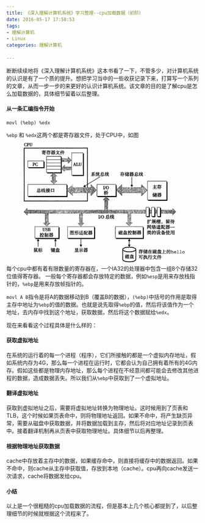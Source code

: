 ```yaml
---
title: 《深入理解计算机系统》学习整理--cpu加载数据（初阶）
date: 2016-05-17 17:58:53
tags:
- 理解计算机
- Linux
categories: 理解计算机

---
```

断断续续地将《深入理解计算机系统》这本书看了一下，不管多少，对计算机系统的认识是有了一个质的提升。想把学习当中的一些收获记录下来，打算写一个系列的文章，从而一步一步的来更好的认识计算机系统。该文章的目的是了解cpu是怎么加载数据的，具体细节留着以后整理。

#### 从一条汇编指令开始
```
movl (%ebp) %edx
```
`%ebp` 和 `%edx`这两个都是寄存器文件，处于CPU中，如图
![](/images/computer-system/computer-system-all.PNG)
每个cpu中都有着有限数量的寄存器在，一个IA32的处理器中包含一组8个存储32位值得寄存器。
一般每个寄存器都会存放特定的数据，例如`%esp`是用来存放栈指针的，`%ebp`是用来存放帧指针的。

`movl A B`指令是将A的数据移动到B（覆盖B的数据），`(%ebp)`中括号的作用是取得主存中地址为`%ebp`的值的数据。也就是说先取得`%ebp`的值，然后将该值作为一个地址，去内存中找到这个地址，获取数据，然后将这个数据赋给`%edx`。

现在来看看这个过程具体是什么样的：
#### 获取虚拟地址
在系统的运行着的每一个进程（程序），它们所接触的都是一个虚拟内存地址，假如系统内存为4G，那么每一个进程在运行时，它都会认为自己拥有着所有的4G内存。假如这些都是物理内存地址，那么每个进程在不经意间都可能会去修改其他进程的数据，造成数据丢失。所以我们从`%ebp`中获取到了一个虚拟地址。

#### 翻译虚拟地址
获取到虚拟地址之后，需要将虚拟地址转换为物理地址。这时候用到了页表和TLB，这个时候如果页表命中，则将物理地址返回。如果不命中，将产生缺页异常，需要从磁盘中获取数据，并将数据加载到主存，然后将对应地址记录到页表中。接着翻译机制再从页表中获取物理地址。具体细节以后再整理。

#### 根据物理地址获取数据
cache中存放着主存中的数据，如果缓存命中，则直接将缓存中的数据返回。如果不命中，则cache从主存中获取值，存放到本地（cache）。cpu再向cache发送一次请求，cache将数据发给cpu。

#### 小结
以上是一个很粗糙的cpu加载数据的流程，但是基本上几个核心都提到了，以后整理细节的时候就根据这个流程来了。
